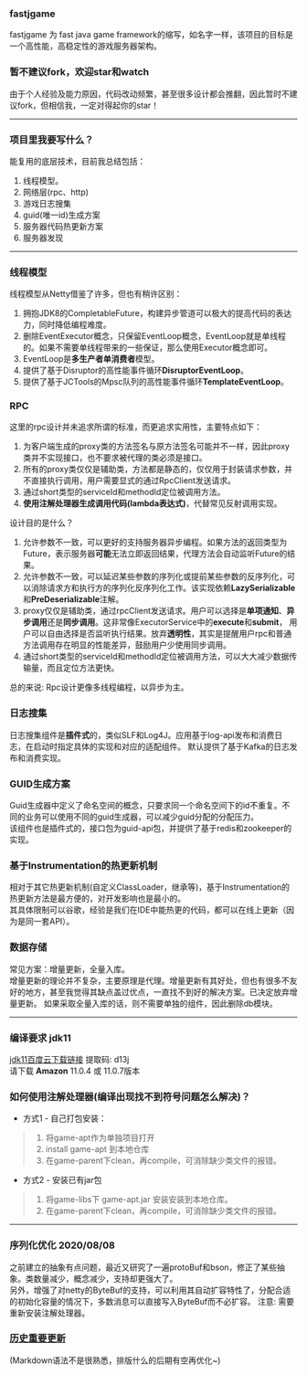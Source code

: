 ### fastjgame
fastjgame 为 fast java game framework的缩写，如名字一样，该项目的目标是一个高性能，高稳定性的游戏服务器架构。  

### 暂不建议fork，欢迎star和watch
由于个人经验及能力原因，代码改动频繁，甚至很多设计都会推翻，因此暂时不建议fork，但相信我，一定对得起你的star！

***
### 项目里我要写什么？
能复用的底层技术，目前我总结包括：
1. 线程模型。
2. 网络层(rpc、http)
3. 游戏日志搜集
4. guid(唯一id)生成方案
5. 服务器代码热更新方案
6. 服务器发现

***
### 线程模型
线程模型从Netty借鉴了许多，但也有稍许区别：
1. 拥抱JDK8的CompletableFuture，构建异步管道可以极大的提高代码的表达力，同时降低编程难度。
2. 删除EventExecutor概念，只保留EventLoop概念，EventLoop就是单线程的。如果不需要单线程带来的一些保证，那么使用Executor概念即可。
3. EventLoop是**多生产者单消费者**模型。
4. 提供了基于Disruptor的高性能事件循环**DisruptorEventLoop**。
5. 提供了基于JCTools的Mpsc队列的高性能事件循环**TemplateEventLoop**。

### RPC
这里的rpc设计并未追求所谓的标准，而更追求实用性，主要特点如下：
1. 为客户端生成的proxy类的方法签名与原方法签名可能并不一样，因此proxy类并不实现接口，也不要求被代理的类必须是接口。
2. 所有的proxy类仅仅是辅助类，方法都是静态的，仅仅用于封装请求参数，并不直接执行调用，用户需要显式的通过RpcClient发送请求。
3. 通过short类型的serviceId和methodId定位被调用方法。
4. **使用注解处理器生成调用代码(lambda表达式)**，代替常见反射调用实现。

设计目的是什么？
1. 允许参数不一致，可以更好的支持服务器异步编程。如果方法的返回类型为Future，表示服务器**可能**无法立即返回结果，代理方法会自动监听Future的结果。  
2. 允许参数不一致，可以延迟某些参数的序列化或提前某些参数的反序列化，可以消除请求方和执行方的序列化反序列化工作。该实现依赖**LazySerializable**和**PreDeserializable**注解。  
3. proxy仅仅是辅助类，通过rpcClient发送请求。用户可以选择是**单项通知**、**异步调用**还是**同步调用**。这非常像ExecutorService中的**execute**和**submit**，
用户可以自由选择是否监听执行结果。放弃**透明性**，其实是提醒用户rpc和普通方法调用存在明显的性能差异，鼓励用户少使用同步调用。  
4. 通过short类型的serviceId和methodId定位被调用方法，可以大大减少数据传输量，而且定位方法更快。  

总的来说: Rpc设计更像多线程编程，以异步为主。

### 日志搜集
日志搜集组件是**插件式**的，类似SLF和Log4J。应用基于log-api发布和消费日志，在启动时指定具体的实现和对应的适配组件。
默认提供了基于Kafka的日志发布和消费实现。

### GUID生成方案
Guid生成器中定义了命名空间的概念，只要求同一个命名空间下的id不重复。不同的业务可以使用不同的guid生成器，可以减少guid分配的分配压力。  
该组件也是插件式的，接口包为guid-api包，并提供了基于redis和zookeeper的实现。

### 基于Instrumentation的热更新机制
相对于其它热更新机制(自定义ClassLoader，继承等)，基于Instrumentation的热更新方法是最方便的，对开发影响也是最小的。  
其具体限制可以谷歌，经验是我们在IDE中能热更的代码，都可以在线上更新（因为是同一套API）。

### 数据存储
常见方案：增量更新，全量入库。  
增量更新的理论并不复杂，主要原理是代理。增量更新有其好处，但也有很多不友好的地方，甚至我觉得其缺点盖过优点，一直找不到好的解决方案。已决定放弃增量更新。
如果采取全量入库的话，则不需要单独的组件，因此删除db模块。

***
### 编译要求 jdk11
[jdk11百度云下载链接](https://pan.baidu.com/s/10IWbDpIeVDk5iPjci0gDUw)  提取码: d13j  
请下载 **Amazon** 11.0.4 或 11.0.7版本

### 如何使用注解处理器(编译出现找不到符号问题怎么解决)？
+ 方式1 - 自己打包安装：  
> 1. 将game-apt作为单独项目打开
> 2. install game-apt 到本地仓库
> 3. 在game-parent下clean，再compile，可消除缺少类文件的报错。

+ 方式2 - 安装已有jar包
> 1. 将game-libs下 game-apt.jar 安装安装到本地仓库。
> 2. 在game-parent下clean，再compile，可消除缺少类文件的报错。

***
### 序列化优化 2020/08/08
之前建立的抽象有点问题，最近又研究了一遍protoBuf和bson，修正了某些抽象。类数量减少，概念减少，支持却更强大了。  
另外，增强了对netty的ByteBuf的支持，可以利用其自动扩容特性了，分配合适的初始化容量的情况下，多数消息可以直接写入ByteBuf而不必扩容。
注意: 需要重新安装注解处理器。


### [历史重要更新](https://github.com/hl845740757/fastjgame/blob/master/%E5%8E%86%E5%8F%B2%E9%87%8D%E8%A6%81%E6%9B%B4%E6%96%B0.md)

(Markdown语法不是很熟悉，排版什么的后期有空再优化~)